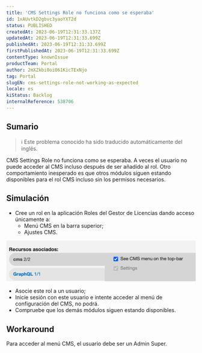 ```yaml
---
title: 'CMS Settings Role no funciona como se esperaba'
id: 1xAUvtkD2gbvc3yaoYXT2d
status: PUBLISHED
createdAt: 2023-06-19T12:31:33.137Z
updatedAt: 2023-06-19T12:31:33.699Z
publishedAt: 2023-06-19T12:31:33.699Z
firstPublishedAt: 2023-06-19T12:31:33.699Z
contentType: knownIssue
productTeam: Portal
author: 2mXZkbi0oi061KicTExNjo
tag: Portal
slugEN: cms-settings-role-not-working-as-expected
locale: es
kiStatus: Backlog
internalReference: 538706
---
```


## Sumario

>ℹ️ Este problema conocido ha sido traducido automáticamente del inglés.


CMS Settings Role no funciona como se esperaba. A veces el usuario no puede acceder al CMS incluso después de ser añadido al rol.
Otro comportamiento inesperado es que otros módulos siguen estando disponibles para el rol CMS incluso sin los permisos necesarios.


##

## Simulación



- Cree un rol en la aplicación Roles del Gestor de Licencias dando acceso únicamente a:
  - Menú CMS en la barra superior;
  - Ajustes CMS.

 ![](https://raw.githubusercontent.com/vtexdocs/help-center-content/refs/heads/main/docs/es/known-issues/Portal/cms-settings-role-no-funciona-como-se-esperaba_1.png)


- Asocie este rol a un usuario;
- Inicie sesión con este usuario e intente acceder al menú de configuración del CMS, no podrá.
- Compruebe que los demás módulos siguen estando disponibles.



## Workaround


Para acceder al menú CMS, el usuario debe ser un Admin Super.





